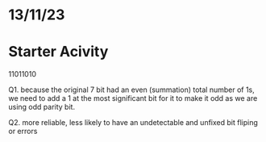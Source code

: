 # 13/11/23

# Starter Acivity

11011010

Q1. because the original 7 bit had an even (summation) total number of 1s, we need to add a 1 at the most significant bit for it to make it odd as we are using odd parity bit.

Q2. more reliable, less likely to have an undetectable and unfixed bit fliping or errors

